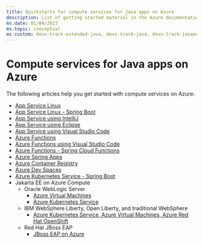 ```yaml
---
title: Quickstarts for compute services for Java apps on Azure
description: List of getting started material in the Azure documentation for compute services for Java apps.
ms.date: 01/04/2023
ms.topic: conceptual
ms.custom: devx-track-extended-java, devx-track-java, devx-track-javaee, devx-track-javaee-jbosseap, devx-track-javaee-liberty, devx-track-javaee-was, devx-track-javaee-websphere, devx-track-javaee-wls
---
```


# Compute services for Java apps on Azure

The following articles help you get started with compute services on Azure:

- [App Service Linux](/azure/app-service/containers/quickstart-java)
- [App Service Linux - Spring Boot](/azure/app-service/quickstart-java?tabs=javase&pivots=platform-linux)
- [App Service using IntelliJ](../toolkit-for-intellij/create-hello-world-web-app.md)
- [App Service using Eclipse](../toolkit-for-eclipse/create-hello-world-web-app.md)
- [App Service using Visual Studio Code](https://code.visualstudio.com/docs/java/java-webapp)
- [Azure Functions](/azure/azure-functions/functions-create-first-azure-function-azure-cli?tabs=bash%2Cbrowser&pivots=programming-language-java)
- [Azure Functions using Visual Studio Code](/azure/azure-functions/functions-create-first-function-vs-code?pivots=programming-language-java)
- [Azure Functions - Spring Cloud Functions](../spring-framework/getting-started-with-spring-cloud-function-in-azure.md)
- [Azure Spring Apps](/azure/spring-apps/quickstart)
- [Azure Container Registry](/azure/container-registry/container-registry-java-quickstart)
- [Azure Dev Spaces](/azure/dev-spaces/quickstart-java)
- [Azure Kubernetes Service - Spring Boot](../spring-framework/deploy-spring-boot-java-app-on-kubernetes.md)
- Jakarta EE on Azure Compute
  - Oracle WebLogic Server
    - [Azure Virtual Machines](/azure/virtual-machines/workloads/oracle/oracle-weblogic?toc=/azure/developer/java/ee/toc.json&bc=/azure/developer/java/ee/breadcrumb/toc.json)
    - [Azure Kubernetes Service](/azure/virtual-machines/workloads/oracle/weblogic-aks?toc=/azure/developer/java/ee/toc.json&bc=/azure/developer/java/ee/breadcrumb/toc.json)
  - IBM WebSphere Liberty, Open Liberty, and traditional WebSphere
    - [Azure Kubernetes Service, Azure Virtual Machines, Azure Red Hat OpenShift](../ee/websphere-family.md)
  - Red Hat JBoss EAP
    - [JBoss EAP on Azure](../ee/jboss-on-azure.md)
